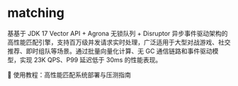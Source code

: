 # matching
基基于 JDK 17 Vector API + Agrona 无锁队列 + Disruptor 异步事件驱动架构的高性能匹配引擎，支持百万级并发请求实时处理，广泛适用于大型对战游戏、社交推荐、即时组队等场景。通过批量向量化计算、无 GC 通信链路和事件驱动模型，实现 23K QPS、P99 延迟低于 30ms 的性能表现。

🧭 使用教程：高性能匹配系统部署与压测指南
